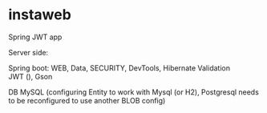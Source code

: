 # instaweb
Spring JWT app 


Server side:

Spring boot: WEB, Data, SECURITY, DevTools, Hibernate Validation  
JWT (), Gson

DB MySQL (configuring Entity to work with Mysql (or H2), Postgresql needs to be reconfigured  to use another BLOB config)
